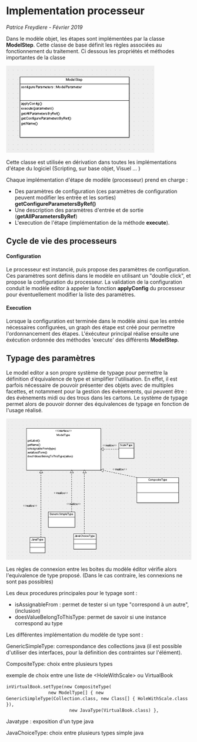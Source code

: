 # Implementation processeur

*Patrice Freydiere - Février 2019*

Dans le modèle objet, les étapes sont implémentées par la classe **ModelStep**. Cette classe de base définit les règles associées au fonctionnement du traitement. Ci dessous les propriétés et méthodes importantes de la classe

![](model_step.png)

Cette classe est utilisée en dérivation dans toutes les implémentations d'étape du logiciel (Scripting, sur base objet, Visuel ... )



Chaque implémentation d'étape de modèle (processeur) prend en charge :

- Des paramètres de configuration (ces paramètres de configuration peuvent modifier les entrée et les sorties) **getConfigureParametersByRef()**
- Une description des paramètres d'entrée et de sortie (**getAllParametersByRef**)
- L'execution de l'étape (implémentation de la méthode **execute**).





## Cycle de vie des processeurs

#### Configuration

Le processeur est instancié, puis propose des paramètres de configuration. Ces paramètres sont définis dans le modèle en utilisant un "double click", et propose la configuration du processeur. La validation de la configuration conduit le modèle editor à appeler la fonction **applyConfig** du processeur pour éventuellement modifier la liste des paramètres. 



#### **Execution**

Lorsque la configuration est terminée dans le modèle ainsi que les entrée nécessaires configurées, un graph des étape est créé pour permettre l'ordonnancement des étapes. L'éxécuteur principal réalise ensuite une éxécution ordonnée des méthodes 'execute' des différents **ModelStep**. 



## Typage des paramètres

Le model editor a son propre système de typage pour permettre la définition d'équivalence de type et simplifier l'utilisation. En effet,  il est parfois nécessaire de pouvoir présenter des objets avec de multiples facettes, et notamment pour la gestion des évènements, qui peuvent être : des évènements midi ou des trous dans les cartons. Le système de typage permet alors de pouvoir donner des équivalences de typage en fonction de l'usage réalisé.



![](model_type.png)

Les règles de connexion entre les boites du modèle éditor vérifie alors l'equivalence de type proposé. (Dans le cas contraire, les connexions ne sont pas possibles)

Les deux procedures principales pour le typage sont :

- isAssignableFrom : permet de tester si un type "correspond à un autre", (inclusion)
- doesValueBelongToThisType: permet de savoir si une instance correspond au type



Les différentes implémentation du modèle de type sont :



GenericSimpleType: correspondance des collections java (il est possible d'utiliser des interfaces, pour la définition des contraintes sur l'élément).

CompositeType: choix entre plusieurs types 

exemple de choix entre une liste de \<HoleWithScale\> ou VirtualBook

```
inVirtualBook.setType(new CompositeType(
				new ModelType[] { new GenericSimpleType(Collection.class, new Class[] { HoleWithScale.class }),
						new JavaType(VirtualBook.class) },
```

Javatype : exposition d'un type java

JavaChoiceType: choix entre plusieurs types simple java



